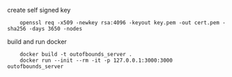 create self signed key

        openssl req -x509 -newkey rsa:4096 -keyout key.pem -out cert.pem -sha256 -days 3650 -nodes

build and run docker

        docker build -t outofbounds_server .
        docker run --init --rm -it -p 127.0.0.1:3000:3000 outofbounds_server